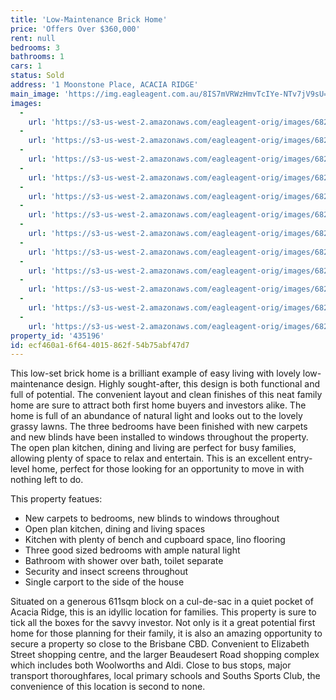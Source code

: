 ```yaml
---
title: 'Low-Maintenance Brick Home'
price: 'Offers Over $360,000'
rent: null
bedrooms: 3
bathrooms: 1
cars: 1
status: Sold
address: '1 Moonstone Place, ACACIA RIDGE'
main_image: 'https://img.eagleagent.com.au/8IS7mVRWzHmvTcIYe-NTv7jV9sU=/1280x854/smart/https://s3-us-west-2.amazonaws.com/eagleagent-orig/images/6821601/126769578-image-M.jpg'
images:
  -
    url: 'https://s3-us-west-2.amazonaws.com/eagleagent-orig/images/6821612/126769578-image-K.jpg'
  -
    url: 'https://s3-us-west-2.amazonaws.com/eagleagent-orig/images/6821611/126769578-image-J.jpg'
  -
    url: 'https://s3-us-west-2.amazonaws.com/eagleagent-orig/images/6821610/126769578-image-I.jpg'
  -
    url: 'https://s3-us-west-2.amazonaws.com/eagleagent-orig/images/6821609/126769578-image-H.jpg'
  -
    url: 'https://s3-us-west-2.amazonaws.com/eagleagent-orig/images/6821608/126769578-image-G.jpg'
  -
    url: 'https://s3-us-west-2.amazonaws.com/eagleagent-orig/images/6821607/126769578-image-F.jpg'
  -
    url: 'https://s3-us-west-2.amazonaws.com/eagleagent-orig/images/6821606/126769578-image-E.jpg'
  -
    url: 'https://s3-us-west-2.amazonaws.com/eagleagent-orig/images/6821605/126769578-image-D.jpg'
  -
    url: 'https://s3-us-west-2.amazonaws.com/eagleagent-orig/images/6821604/126769578-image-C.jpg'
  -
    url: 'https://s3-us-west-2.amazonaws.com/eagleagent-orig/images/6821603/126769578-image-B.jpg'
  -
    url: 'https://s3-us-west-2.amazonaws.com/eagleagent-orig/images/6821602/126769578-image-A.jpg'
  -
    url: 'https://s3-us-west-2.amazonaws.com/eagleagent-orig/images/6821601/126769578-image-M.jpg'
property_id: '435196'
id: ecf460a1-6f64-4015-862f-54b75abf47d7
---
```

This low-set brick home is a brilliant example of easy living with lovely low-maintenance design. Highly sought-after, this design is both functional and full of potential. The convenient layout and clean finishes of this neat family home are sure to attract both first home buyers and investors alike. The home is full of an abundance of natural light and looks out to the lovely grassy lawns. The three bedrooms have been finished with new carpets and new blinds have been installed to windows throughout the property. The open plan kitchen, dining and living are perfect for busy families, allowing plenty of space to relax and entertain. This is an excellent entry-level home, perfect for those looking for an opportunity to move in with nothing left to do.

This property featues:

*  New carpets to bedrooms, new blinds to windows throughout
*  Open plan kitchen, dining and living spaces
*  Kitchen with plenty of bench and cupboard space, lino flooring
*  Three good sized bedrooms with ample natural light
*  Bathroom with shower over bath, toilet separate
*  Security and insect screens throughout
*  Single carport to the side of the house

Situated on a generous 611sqm block on a cul-de-sac in a quiet pocket of Acacia Ridge, this is an idyllic location for families. This property is sure to tick all the boxes for the savvy investor. Not only is it a great potential first home for those planning for their family, it is also an amazing opportunity to secure a property so close to the Brisbane CBD. Convenient to Elizabeth Street shopping centre, and the larger Beaudesert Road shopping complex which includes both Woolworths and Aldi. Close to bus stops, major transport thoroughfares, local primary schools and Souths Sports Club, the convenience of this location is second to none.